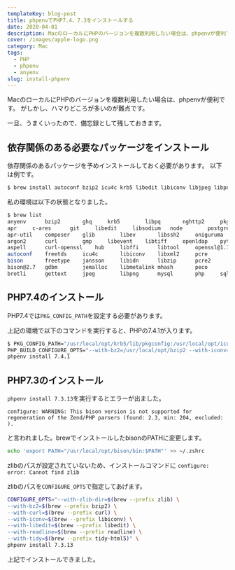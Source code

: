 ```yaml
---
templateKey: blog-post
title: phpenvでPHP7.4、7.3をインストールする
date: 2020-04-01
description: MacのローカルにPHPのバージョンを複数利用したい場合は、phpenvが便利です。がしかし、ハマりどころが多いのが難点です
cover: /images/apple-logo.png
category: Mac
tags: 
  - PHP
  - phpenv
  - anyenv
slug: install-phpenv
---
```


MacのローカルにPHPのバージョンを複数利用したい場合は、phpenvが便利です。
がしかし、ハマりどころが多いのが難点です。

一旦、うまくいったので、備忘録として残しておきます。

## 依存関係のある必要なパッケージをインストール

依存関係のあるパッケージを予めインストールしておく必要があります。
以下は例です。

```bash
$ brew install autoconf bzip2 icu4c krb5 libedit libiconv libjpeg libpng libxml2 libzip oniguruma openssl@1.1 pkg-config tidy-html5
```

私の環境は以下の状態となりました。

```bash
$ brew list
anyenv		bzip2		ghq		krb5		libpq		nghttp2		pkg-config	tidy-html5
apr		c-ares		git		libedit		libsodium	node		postgresql	tree
apr-util	composer	glib		libev		libssh2		oniguruma	protobuf	unixodbc
argon2		curl		gmp		libevent	libtiff		openldap	python		webp
aspell		curl-openssl	hub		libffi		libtool		openssl@1.1	re2c		xz
autoconf	freetds		icu4c		libiconv	libxml2		pcre		readline	yarn
bison		freetype	jansson		libidn		libzip		pcre2		redis		zlib
bison@2.7	gdbm		jemalloc	libmetalink	mhash		peco		rtmpdump
brotli		gettext		jpeg		libpng		mysql		php		sqlite
```

## PHP7.4のインストール

PHP7.4では`PKG_CONFIG_PATH`を設定する必要があります。

上記の環境で以下のコマンドを実行すると、PHPの7.4.1が入ります。

```bash
$ PKG_CONFIG_PATH="/usr/local/opt/krb5/lib/pkgconfig:/usr/local/opt/icu4c/lib/pkgconfig:/usr/local/opt/libedit/lib/pkgconfig:/usr/local/opt/libjpeg/lib/pkgconfig:/usr/local/opt/libpng/lib/pkgconfig:/usr/local/opt/libxml2/lib/pkgconfig:/usr/local/opt/libzip/lib/pkgconfig:/usr/local/opt/oniguruma/lib/pkgconfig:/usr/local/opt/openssl@1.1/lib/pkgconfig:/usr/local/opt/tidy-html5/lib/pkgconfig" \
PHP_BUILD_CONFIGURE_OPTS="--with-bz2=/usr/local/opt/bzip2 --with-iconv=/usr/local/opt/libiconv" \
phpenv install 7.4.1
```

## PHP7.3のインストール

`phpenv install 7.3.13`を実行するとエラーが出ました。

`configure: WARNING: This bison version is not supported for regeneration of the Zend/PHP parsers (found: 2.3, min: 204, excluded: ).`

と言われました。brewでインストールしたbisonのPATHに変更します。

```bash
echo 'export PATH="/usr/local/opt/bison/bin:$PATH"' >> ~/.zshrc
```

zlibのパスが設定されていないため、インストールコマンドに
`configure: error: Cannot find zlib`

zlibのパスを`CONFIGURE_OPTS`で指定してあげます。

```bash
CONFIGURE_OPTS="--with-zlib-dir=$(brew --prefix zlib) \
--with-bz2=$(brew --prefix bzip2) \
--with-curl=$(brew --prefix curl) \
--with-iconv=$(brew --prefix libiconv) \
--with-libedit=$(brew --prefix libedit) \
--with-readline=$(brew --prefix readline) \
--with-tidy=$(brew --prefix tidy-html5)" \
phpenv install 7.3.13
```

上記でインストールできました。

